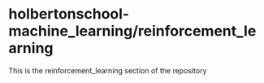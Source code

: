 # holbertonschool-machine_learning/reinforcement_learning
This is the reinforcement_learning section of the repository